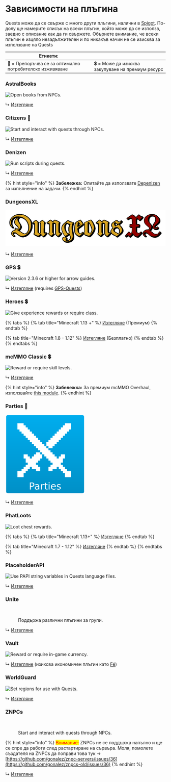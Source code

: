 # Зависимости на плъгина

Quests може да се свърже с много други плъгини, налични в [Spigot](https://www.spigotmc.org/). По-долу ще намерите списък на всеки плъгин, който може да се използв, заедно с описание как да ги свържете. Обърнете внимание, че всеки плъгин е изцяло незадължителен и по никакъв начин не се изисква за използване на Quests

| Етикети:                                      |                                               |
| -------------------------------------------- | --------------------------------------------- |
| 🌟 = Препоръчва се за оптимално потребителско изживяване | 💲 = Може да изисква закупуване на премиум ресурс |

### AstralBooks

![Open books from NPCs.](https://camo.githubusercontent.com/a946d5d41882bd0e9ae444259bb863592f27a179cd134a040cabffb72274af20/68747470733a2f2f7777772e737069676f746d632e6f72672f646174612f7265736f757263655f69636f6e732f33372f33373436352e6a7067)

↳ [Изтегляне](https://www.spigotmc.org/resources/citizensbooks.37465/)

### Citizens 🌟

![Start and interact with quests through NPCs.](https://camo.githubusercontent.com/0291e7fb6eaf46ac9d03bbb164c0da5592bb01d1125ce1908ccda4bfe9322b6a/68747470733a2f2f77696b692e636974697a656e736e7063732e636f2f696d616765732f312f31622f576f72646d61726b2e706e67)

↳ [Изтегляне](https://www.spigotmc.org/resources/citizens.13811/)

### Denizen

![Run scripts during quests.](https://camo.githubusercontent.com/7f9cdc61cb0c90d0b14bb6cb853222fc9f9d4f6fb338b2fdf4f9e3b455a56cd9/68747470733a2f2f692e616c6578676f6f6477696e2e6d656469612f692f6d6973632f6535333961392e706e67)

↳ [Изтегляне](https://www.spigotmc.org/resources/denizen.21039/)

{% hint style="info" %}
**Забележка:** Опитайте да използвате [Depenizen](https://ci.citizensnpcs.co/job/Depenizen/) за изпълнение на задачи.
{% endhint %}

### DungeonsXL

![Create and join groups to complete quests en masse.](../.gitbook/assets/DungeonsXL.png)

↳ [Изтегляне](https://www.spigotmc.org/resources/dungeonsxl.9488/)

### GPS 💲

![Version 2.3.6 or higher for arrow guides.](https://camo.githubusercontent.com/b7330dd49cc77246b603c4802ebcffcecedbc9d9cd4ddba147d24fe0e06e10b9/68747470733a2f2f692e696d6775722e636f6d2f484a5979487a4d2e706e67)

↳ [Изтегляне](https://www.spigotmc.org/resources/gps-1-9-1-13-2-the-first-ever-minecraft-global-positioning-system.53672/) (requires [GPS-Quests](https://pikamug.gitbook.io/quests/casual/bridge-plugins#gps-quests))

### Heroes 💲

![Give experience rewards or require class.](https://camo.githubusercontent.com/a22173723e927d32f02f6a8d5f1ecb0ef4cd32c993700f34e6de00b64b5a3f4d/687474703a2f2f692e696d6775722e636f6d2f386a46634656592e706e67)

{% tabs %}
{% tab title="Minecraft 1.13 +" %}
[Изтегляне](https://www.spigotmc.org/resources/%E2%9A%94-heroes-premium-%E2%9A%94.24734/) (Премиум)
{% endtab %}

{% tab title="Minecraft 1.8 -  1.12" %}
[Изтегляне](https://www.spigotmc.org/resources/heroes-legacy.305/) (Безплатно)
{% endtab %}
{% endtabs %}

### mcMMO Classic 💲

![Reward or require skill levels.](https://camo.githubusercontent.com/bacd0f447ea7e426c865dcc9168e9f69e7cf61beb9e454178427926e0c82410a/68747470733a2f2f692e696d6775722e636f6d2f31745830692e706e67)

↳ [Изтегляне](https://www.spigotmc.org/resources/official-mcmmo-classic.2445/)

{% hint style="info" %}
**Забележка:** За премиум mcMMO Overhaul, използвайте [this module](https://pikamug.gitbook.io/quests/casual/modules#mcmmo-overhaul).
{% endhint %}

### Parties 🌟

![Create and join parties to complete quests en masse.](https://raw.githubusercontent.com/AlessioDP/Parties/master/logo.png)

↳ [Изтегляне](https://www.spigotmc.org/resources/parties-an-advanced-parties-manager.3709/)

### PhatLoots

![Loot chest rewards.](https://camo.githubusercontent.com/46d7f1ad0aa4beed0bbd5c2e36118a1fd357fbd033169239720959811b53db83/68747470733a2f2f692e696d6775722e636f6d2f794869504a46682e706e67)

{% tabs %}
{% tab title="Minecraft 1.13+" %}
[Изтегляне](https://www.spigotmc.org/resources/phatloots-loot-tables-conditions-block-loots-mob-drops-1-13-1-16.68925/)
{% endtab %}

{% tab title="Minecraft 1.7 - 1.12" %}
[Изтегляне](http://codisimus.com/phatloots)
{% endtab %}
{% endtabs %}

### PlaceholderAPI

![Use PAPI string variables in Quests language files.](https://camo.githubusercontent.com/5f030c112dc1e7fcf18f44ce6a34e86d71a283797ecd88a776fff28af556f8a5/68747470733a2f2f692e696d6775722e636f6d2f366b6b3872374e2e706e67)

↳ [Изтегляне](https://www.spigotmc.org/resources/placeholderapi.6245/)

### Unite

<figure><img src="https://i.imgur.com/8CSt94n.png" alt=""><figcaption><p>Поддържа различни плъгини за групи.</p></figcaption></figure>

↳ [Изтегляне](https://www.spigotmc.org/resources/unite.95217/)

### Vault

![Reward or require in-game currency.](https://camo.githubusercontent.com/713822b836312741b9b531a55774bfc57291c0f62296d70943118ee493b1df0a/68747470733a2f2f6d656469612e666f72676563646e2e6e65742f6174746163686d656e74732f3133342f3336312f7661756c742e706e67)

↳ [Изтегляне](https://www.spigotmc.org/resources/vault.34315/) (изиксва икономичен плъгин като [Fé](https://www.spigotmc.org/resources/fe.723/))

### WorldGuard

![Set regions for use with Quests.](https://camo.githubusercontent.com/55a494e4c5676605026ac22ae2c59e3097e9987e58196f04686418b51342a917/68747470733a2f2f692e696d6775722e636f6d2f53426b6b7a454e2e706e67)

↳ [Изтегляне](https://dev.bukkit.org/projects/worldguard/files)

### ZNPCs

<figure><img src="https://i.imgur.com/bcrtalK.png" alt=""><figcaption><p>Start and interact with quests through NPCs.</p></figcaption></figure>

{% hint style="info" %}
<mark style="color:red;">Внимание:</mark> ZNPCs не се поддържа напълно и ще се спре да работи след растартиране на сървъра. Моля, помолете създателя на ZNPCs да поправи това тук -> [https://github.com/gonalez/znpc-servers/issues/36](https://github.com/gonalez/znpcs-old/issues/36)
{% endhint %}

↳ [Изтегляне](https://www.spigotmc.org/resources/znpcs-1-8-1-19-open-source.80940/)
